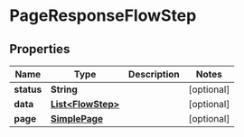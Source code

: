 

# PageResponseFlowStep


## Properties

| Name | Type | Description | Notes |
|------------ | ------------- | ------------- | -------------|
|**status** | **String** |  |  [optional] |
|**data** | [**List&lt;FlowStep&gt;**](FlowStep.md) |  |  [optional] |
|**page** | [**SimplePage**](SimplePage.md) |  |  [optional] |



